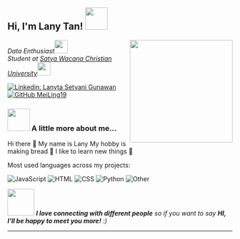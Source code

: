 <h2> Hi, I'm Lany Tan! <img src="https://media.giphy.com/media/mGcNjsfWAjY5AEZNw6/giphy.gif" width="50"></h2>
<img align='right' src="https://media.giphy.com/media/ieyl9zmCjO4b4t6qoY/giphy.gif" width="230">
<p><em>Data Enthusiast<a href="http://www.unb.br"></a><img src="https://media.giphy.com/media/fYSnHlufseco8Fh93Z/giphy.gif" width="30"></br>Student at <a href="https://uksw.edu/">Satya Wacana Christian University</a><img src="https://media.giphy.com/media/WUlplcMpOCEmTGBtBW/giphy.gif" width="30"> 
</em></p>

[![Linkedin: Lanyta Setyani Gunawan](https://img.shields.io/badge/-LanyTan-blue?style=flat-square&logo=Linkedin&logoColor=white&link=https://www.linkedin.com/in/lanyta-setyani-gunawan-0b61bb226/)](https://www.linkedin.com/in/lanyta-setyani-gunawan-0b61bb226/)
[![GitHub MeiLing19](https://img.shields.io/github/followers/MeiLing19?label=follow&style=social)](https://github.com/MeiLing19/MeiLing19)


### <img src="https://media.giphy.com/media/VgCDAzcKvsR6OM0uWg/giphy.gif" width="50"> A little more about me...  
Hi there 👋 My name is Lany
My hobby is making bread 🍞
I like to learn new things 📖

Most used languages across my projects:

![JavaScript](https://img.shields.io/static/v1?style=flat-square&label=%E2%A0%80&color=555&labelColor=%23f1e05a&message=JavaScript%EF%B8%B15%25)
![HTML](https://img.shields.io/static/v1?style=flat-square&label=%E2%A0%80&color=555&labelColor=%23e34c26&message=HTML%EF%B8%B50%25)
![CSS](https://img.shields.io/static/v1?style=flat-square&label=%E2%A0%80&color=555&labelColor=%23563d7c&message=CSS%EF%B8%B20%25)
![Python](https://img.shields.io/static/v1?style=flat-square&label=%E2%A0%80&color=555&labelColor=%23578d7c&message=Python%EF%B8%B120%25)
![Other](https://img.shields.io/static/v1?style=flat-square&label=%E2%A0%80&color=555&labelColor=%23ededed&message=Other%EF%B8%B10%25)

<img src="https://media.giphy.com/media/LnQjpWaON8nhr21vNW/giphy.gif" width="60"> <em><b>I love connecting with different people</b> so if you want to say <b>HI, I'll be happy to meet you more!</b> :)</em>

---
